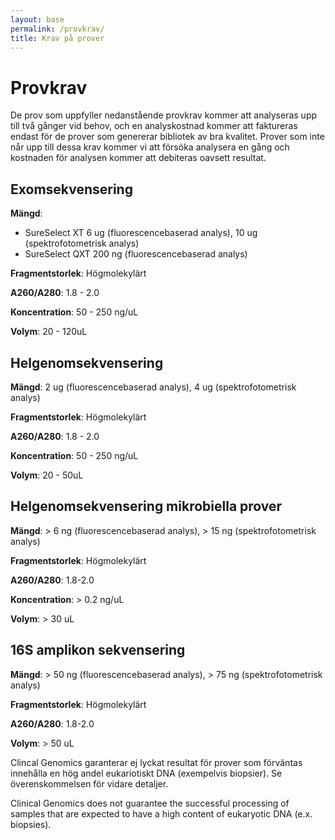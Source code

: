 ```yaml
---
layout: base
permalink: /provkrav/
title: Krav på prover
---
```


# Provkrav
De prov som uppfyller nedanstående provkrav kommer att analyseras upp till två gånger vid behov, och en analyskostnad kommer att faktureras endast för de prover som genererar bibliotek av bra kvalitet. Prover som inte når upp till dessa krav kommer vi att försöka analysera en gång och kostnaden för analysen kommer att debiteras oavsett resultat.

## Exomsekvensering
**Mängd**:

- SureSelect XT 6 ug (fluorescencebaserad analys), 10 ug (spektrofotometrisk analys)
- SureSelect QXT 200 ng (fluorescencebaserad analys)

**Fragmentstorlek**: Högmolekylärt

**A260/A280**: 1.8 - 2.0

**Koncentration**: 50 - 250 ng/uL

**Volym**: 20 - 120uL

## Helgenomsekvensering
**Mängd**: 2 ug (fluorescencebaserad analys), 4 ug (spektrofotometrisk analys)

**Fragmentstorlek**: Högmolekylärt

**A260/A280**: 1.8 - 2.0

**Koncentration**: 50 - 250 ng/uL

**Volym**: 20 - 50uL

## Helgenomsekvensering mikrobiella prover
**Mängd**: > 6 ng  (fluorescencebaserad analys), > 15 ng (spektrofotometrisk analys)

**Fragmentstorlek**: Högmolekylärt

**A260/A280**: 1.8-2.0

**Koncentration**: > 0.2 ng/uL

**Volym**: > 30 uL

## 16S amplikon sekvensering
**Mängd**: > 50 ng  (fluorescencebaserad analys), > 75 ng (spektrofotometrisk analys) 

**Fragmentstorlek**: Högmolekylärt

**A260/A280**: 1.8-2.0

**Volym**: > 50 uL

Clincal Genomics garanterar ej lyckat resultat för prover som förväntas innehålla en hög andel eukariotiskt DNA (exempelvis biopsier). Se överenskommelsen för vidare detaljer.

Clinical Genomics does not guarantee the successful processing of samples that are expected to have a high content of eukaryotic DNA (e.x. biopsies).

